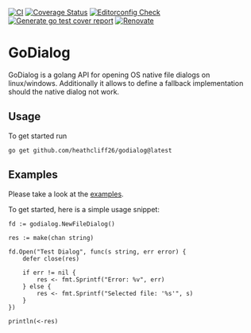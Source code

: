 [![CI](https://github.com/heathcliff26/godialog/actions/workflows/ci.yaml/badge.svg?event=push)](https://github.com/heathcliff26/godialog/actions/workflows/ci.yaml)
[![Coverage Status](https://coveralls.io/repos/github/heathcliff26/godialog/badge.svg)](https://coveralls.io/github/heathcliff26/godialog)
[![Editorconfig Check](https://github.com/heathcliff26/godialog/actions/workflows/editorconfig-check.yaml/badge.svg?event=push)](https://github.com/heathcliff26/godialog/actions/workflows/editorconfig-check.yaml)
[![Generate go test cover report](https://github.com/heathcliff26/godialog/actions/workflows/go-testcover-report.yaml/badge.svg)](https://github.com/heathcliff26/godialog/actions/workflows/go-testcover-report.yaml)
[![Renovate](https://github.com/heathcliff26/godialog/actions/workflows/renovate.yaml/badge.svg)](https://github.com/heathcliff26/godialog/actions/workflows/renovate.yaml)

# GoDialog

GoDialog is a golang API for opening OS native file dialogs on linux/windows. Additionally it allows to define a fallback implementation should the native dialog not work.

## Usage

To get started run
```
go get github.com/heathcliff26/godialog@latest
```

## Examples

Please take a look at the [examples](examples).

To get started, here is a simple usage snippet:
```
fd := godialog.NewFileDialog()

res := make(chan string)

fd.Open("Test Dialog", func(s string, err error) {
	defer close(res)

	if err != nil {
		res <- fmt.Sprintf("Error: %v", err)
	} else {
		res <- fmt.Sprintf("Selected file: '%s'", s)
	}
})

println(<-res)
```
